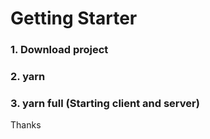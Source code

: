# Getting Starter

### 1. Download project
### 2. yarn
### 3. yarn full (Starting client and server)

Thanks 
